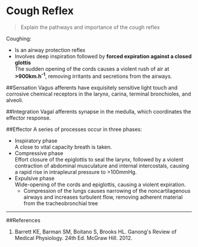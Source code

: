 # Cough Reflex
> Explain the pathways and importance of the cough reflex

Coughing:
* Is an airway protection reflex
* Involves deep inspiration followed by **forced expiration against a closed glottis**  
The sudden opening of the cords causes a violent rush of air at **>900km.h<sup>-1</sup>**, removing irritants and secretions from the airways.

##Sensation
Vagus afferents have exquisitely sensitive light touch and corrosive chemical receptors in the larynx, carina, terminal bronchioles, and alveoli.

##Integration
Vagal afferents synapse in the medulla, which coordinates the effector response.

##Effector
A series of processes occur in three phases:
* Inspiratory phase  
A close to vital capacity breath is taken.
* Compressive phase  
Effort closure of the epiglottis to seal the larynx, followed by a violent contraction of abdominal musculature and internal intercostals, causing a rapid rise in intrapleural pressure to >100mmHg.
* Expulsive phase  
Wide-opening of the cords and epiglottis, causing a violent expiration.
    * Compression of the lungs causes narrowing of the noncartilagenous airways and increases turbulent flow, removing adherent material from the tracheobronchial tree

---
##References
1. Barrett KE, Barman SM, Boitano S, Brooks HL. Ganong's Review of Medical Physiology. 24th Ed. McGraw Hill. 2012.
